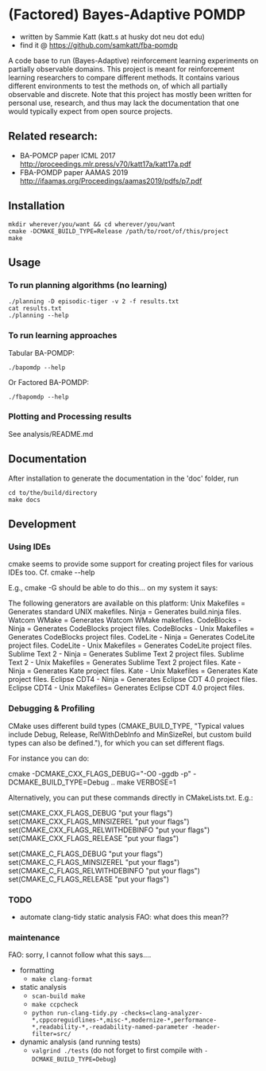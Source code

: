 # (Factored) Bayes-Adaptive POMDP

* written by Sammie Katt (katt.s at husky dot neu dot edu)
* find it @ https://github.com/samkatt/fba-pomdp

A code base to run (Bayes-Adaptive) reinforcement learning experiments on
partially observable domains. This project is meant for reinforcement learning
researchers to compare different methods. It contains various different
environments to test the methods on, of which all partially observable and
discrete. Note that this project has mostly been written for personal use,
research, and thus may lack the documentation that one would typically expect
from open source projects.

## Related research:
* BA-POMCP paper ICML 2017 http://proceedings.mlr.press/v70/katt17a/katt17a.pdf
* FBA-POMDP paper AAMAS 2019 http://ifaamas.org/Proceedings/aamas2019/pdfs/p7.pdf

## Installation

```console
mkdir wherever/you/want && cd wherever/you/want
cmake -DCMAKE_BUILD_TYPE=Release /path/to/root/of/this/project
make
```

## Usage

### To run planning algorithms (no learning)

```console
./planning -D episodic-tiger -v 2 -f results.txt
cat results.txt
./planning --help
```

### To run learning approaches

Tabular BA-POMDP:
```console
./bapomdp --help
```

Or Factored BA-POMDP:
```console
./fbapomdp --help
```

### Plotting and Processing results

See analysis/README.md

## Documentation

After installation to generate the documentation in the 'doc' folder, run 

``` console
cd to/the/build/directory
make docs
```

## Development

### Using IDEs

cmake seems to provide some support for creating project files for various IDEs too. Cf. 
 cmake --help

E.g., 
  cmake -G <generator-name> 
should be able to do this... on my system it says:

The following generators are available on this platform:
  Unix Makefiles               = Generates standard UNIX makefiles.
  Ninja                        = Generates build.ninja files.
  Watcom WMake                 = Generates Watcom WMake makefiles.
  CodeBlocks - Ninja           = Generates CodeBlocks project files.
  CodeBlocks - Unix Makefiles  = Generates CodeBlocks project files.
  CodeLite - Ninja             = Generates CodeLite project files.
  CodeLite - Unix Makefiles    = Generates CodeLite project files.
  Sublime Text 2 - Ninja       = Generates Sublime Text 2 project files.
  Sublime Text 2 - Unix Makefiles
                               = Generates Sublime Text 2 project files.
  Kate - Ninja                 = Generates Kate project files.
  Kate - Unix Makefiles        = Generates Kate project files.
  Eclipse CDT4 - Ninja         = Generates Eclipse CDT 4.0 project files.
  Eclipse CDT4 - Unix Makefiles= Generates Eclipse CDT 4.0 project files.



### Debugging & Profiling

CMake uses different build types (CMAKE_BUILD_TYPE, "Typical values include Debug, Release, RelWithDebInfo and MinSizeRel, but custom build types can also be defined."), for which you can set different flags.

For instance you can do:

cmake -DCMAKE_CXX_FLAGS_DEBUG="-O0 -ggdb -p"  -DCMAKE_BUILD_TYPE=Debug ..
make VERBOSE=1

Alternatively, you can put these commands directly in CMakeLists.txt. E.g.:

set(CMAKE_CXX_FLAGS_DEBUG "put your flags")
set(CMAKE_CXX_FLAGS_MINSIZEREL "put your flags")
set(CMAKE_CXX_FLAGS_RELWITHDEBINFO "put your flags")
set(CMAKE_CXX_FLAGS_RELEASE "put your flags")

set(CMAKE_C_FLAGS_DEBUG "put your flags")
set(CMAKE_C_FLAGS_MINSIZEREL "put your flags")
set(CMAKE_C_FLAGS_RELWITHDEBINFO "put your flags")
set(CMAKE_C_FLAGS_RELEASE "put your flags")


### TODO

* automate clang-tidy static analysis
FAO: what does this mean??

### maintenance

FAO: sorry, I cannot follow what this says....

* formatting
    - ``` make clang-format ```
* static analysis
    - ``` scan-build make ```
    - ``` make ccpcheck ```
    - ``` python run-clang-tidy.py -checks=clang-analyzer-*,cppcoreguidlines-*,misc-*,modernize-*,performance-*,readability-*,-readability-named-parameter -header-filter=src/ ```
* dynamic analysis (and running tests)
    - ``` valgrind ./tests ``` (do not forget to first compile with ``` -DCMAKE_BUILD_TYPE=Debug ```)
